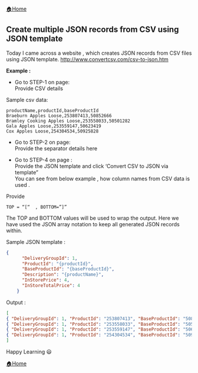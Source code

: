 [:house:Home](https://github.com/debbiswal/Articles)  

## Create multiple JSON records from CSV using JSON template  

Today I came across a website , which creates JSON records from CSV files using JSON template.
http://www.convertcsv.com/csv-to-json.htm

**Example :**

* Go to STEP-1  on page:  
Provide CSV details

Sample csv data:  
```CSV
productName,productId,baseProductId
Braeburn Apples Loose,253807413,50852666
Bramley Cooking Apples Loose,253558033,50501282
Gala Apples Loose,253559147,50623419
Cox Apples Loose,254304534,50925828
```  

* Go to STEP-2  on page:  
Provide the separator details here  

* Go to STEP-4 on page :  
Provide the JSON template and click ‘Convert CSV to JSON via template”  
You can see from below example  , how column names from CSV data is used .  

Provide 
``` 
TOP = “[“  , BOTTOM=”]”
```  

The TOP and BOTTOM values will be used to wrap the output. Here we have used the JSON array notation to keep all generated JSON records within.  

Sample JSON template  :  
```JSON
{
      "DeliveryGroupId": 1,
      "ProductId": "{productId}",
      "BaseProductId": "{baseProductId}",
      "Description": "{productName}",
      "InStorePrice": 4,
      "InStoreTotalPrice": 4      
    }
```  

Output :  
```JSON
[
{ "DeliveryGroupId": 1, "ProductId": "253807413", "BaseProductId": "50852666",  "Description": "Braeburn Apples Loose ", "InStorePrice": 4, "InStoreTotalPrice": 4  },
{ "DeliveryGroupId": 1, "ProductId": "253558033", "BaseProductId": "50501282",  "Description": "Bramley Cooking Apples Loose ", "InStorePrice": 4, "InStoreTotalPrice": 4  },
{ "DeliveryGroupId": 1, "ProductId": "253559147", "BaseProductId": "50623419",  "Description": "Gala Apples Loose ", "InStorePrice": 4, "InStoreTotalPrice": 4  },
{ "DeliveryGroupId": 1, "ProductId": "254304534", "BaseProductId": "50925828",  "Description": "Cox Apples Loose ", "InStorePrice": 4, "InStoreTotalPrice": 4  }
]
```  

Happy Learning :smiley:  

[:house:Home](https://github.com/debbiswal/Articles)
